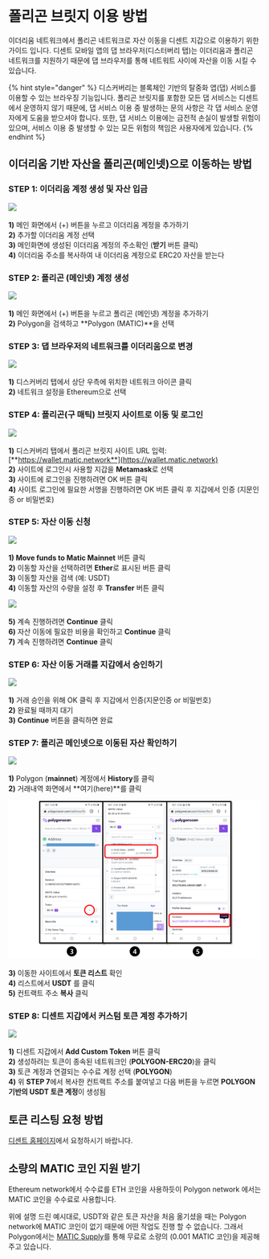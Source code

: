 # 폴리곤 브릿지 이용 방법

이더리움 네트워크에서 폴리곤 네트워크로 자산 이동을 디센트 지갑으로 이용하기 위한 가이드 입니다. 디센트 모바일 앱의 댑 브라우저\(디스터버리 탭\)는 이더리움과 폴리곤 네트워크를 지원하기 때문에 댑 브라우저를 통해 네트워트 사이에 자산을 이동 시킬 수 있습니다.

{% hint style="danger" %}
디스커버리는 블록체인 기반의 탈중화 앱\(댑\) 서비스를 이용할 수 있는 브라우징 기능입니다. 폴리곤 브릿지를 포함한 모든 댑 서비스는 디센트에서 운영하지 않기 때문에, 댑 서비스 이용 중 발생하는 문의 사항은 각 댑 서비스 운영자에게 도움을 받으셔야 합니다. 또한, 댑 서비스 이용에는 금전적 손실이 발생할 위험이 있으며, 서비스 이용 중 발생할 수 있는 모든 위험의 책임은 사용자에게 있습니다.
{% endhint %}

## 이더리움 기반 자산을 폴리곤\(메인넷\)으로 이동하는 방법

### **STEP 1: 이더리움 계정 생성 및 자산 입금**

![](https://cdn-images-1.medium.com/max/800/1*AUiRmcjxmJ4QKBI1kTpYhQ.png)

**1\)** 메인 화면에서 \(+\) 버튼을 누르고 이더리움 계정을 추가하기  
**2\)** 추가할 이더리움 계정 선택  
**3\)** 메인화면에 생성된 이더리움 계정의 주소확인 \(**받기** 버튼 클릭\)  
**4\)** 이더리움 주소를 복사하여 내 이더리움 계정으로 ERC20 자산을 받는다

### **STEP 2: 폴리곤 \(메인넷\) 계정 생성**

![](https://cdn-images-1.medium.com/max/800/1*-1Ez3UNIVfeYvK4AgDKh0w.png)

**1\)** 메인 화면에서 \(+\) 버튼을 누르고 폴리곤 \(메인넷\) 계정을 추가하기  
**2\)** Polygon을 검색하고 **Polygon \(MATIC\)**을 선택

### **STEP 3: 댑 브라우저의 네트워크를 이더리움으로 변경**

![](https://cdn-images-1.medium.com/max/800/1*cD1yk3fmrXKaOp7r4XQ3dw.png)

**1\)** 디스커버리 탭에서 상단 우측에 위치한 네트워크 아이콘 클릭  
**2\)** 네트워크 설정을 Ethereum으로 선택

### **STEP 4: 폴리곤\(구 매틱\) 브릿지 사이트로 이동 및 로그인**

![](https://cdn-images-1.medium.com/max/800/1*T0JpqGlDeqNxfL_r_rAGqw.png)

**1\)** 디스커버리 탭에서 폴리곤 브릿지 사이트 URL 입력: [**https://wallet.matic.network**](https://wallet.matic.network)  
**2\)** 사이트에 로그인시 사용할 지갑을 **Metamask**로 선택  
**3\)** 사이트에 로그인을 진행하려면 OK 버튼 클릭  
**4\)** 사이트 로그인에 필요한 서명을 진행하려면 OK 버튼 클릭 후 지갑에서 인증 \(지문인증 or 비밀번호\)

### **STEP 5: 자산 이동 신청**

![](https://cdn-images-1.medium.com/max/800/1*o10z7b5ICdKEI_r6IS-9UQ.png)

**1\) Move funds to Matic Mainnet** 버튼 클릭  
**2\)** 이동할 자산을 선택하려면 **Ether**로 표시된 버튼 클릭  
**3\)** 이동할 자산을 검색 \(예: USDT\)  
**4\)** 이동할 자산의 수량을 설정 후 **Transfer** 버튼 클릭

![](https://cdn-images-1.medium.com/max/800/1*hFh0wQRfLaXyNLafW3cTQA.png)

**5\)** 계속 진행하려면 **Continue** 클릭  
**6\)** 자산 이동에 필요한 비용을 확인하고 **Continue** 클릭  
**7\)** 계속 진행하려면 **Continue** 클릭

### **STEP 6: 자산 이동 거래를 지갑에서 승인하기**

![](https://cdn-images-1.medium.com/max/800/1*ZWuqQDVaEi9XXxIAALZUGg.png)

**1\)** 거래 승인을 위해 OK 클릭 후 지갑에서 인증\(지문인증 or 비밀번호\)   
**2\)** 완료될 때까지 대기  
**3\)** **Continue** 버튼을 클릭하면 완료

### **STEP 7: 폴리곤 메인넷으로 이동된 자산 확인하기**

![](https://cdn-images-1.medium.com/max/800/1*sws4B57WEWzKepYRKxeODA.png)

**1\)** Polygon \(**mainnet**\) 계정에서 **History**를 클릭  
**2\)** 거래내역 화면에서 **여기\(here\)**를 클릭

![](../.gitbook/assets/image%20%28241%29.png)

**3\)** 이동한 사이트에서 **토큰 리스트** 확인  
**4\)** 리스트에서 **USDT** 를 클릭  
**5\)** 컨트랙트 주소 **복사** 클릭

### **STEP 8: 디센트 지갑에서 커스텀 토큰 계정 추가하기**

![](https://cdn-images-1.medium.com/max/800/1*OAA0kyCz71QlFhDG_OHYaw.png)

**1\)** 디센트 지갑에서 **Add Custom Token** 버튼 클릭  
**2\)** 생성하려는 토큰이 종속된 네트워크인 \(**POLYGON-ERC20**\)을 클릭  
**3\)** 토큰 계정과 연결되는 수수료 계정 선택 \(**POLYGON**\)   
**4\)** 위 **STEP 7**에서 복사한 컨트랙트 주소를 붙여넣고 다음 버튼을 누르면 **POLYGON기반의 USDT 토큰 계정**이 생성됨

## **토큰 리스팅 요청 방법** 

[디센트 홈페이지](https://dcentwallet.com/)에서 요청하시기 바랍니다.

## **소량의 MATIC 코인 지원 받기**

Ethereum network에서 수수료를 ETH 코인을 사용하듯이 Polygon network 에서는 MATIC 코인을 수수료로 사용합니다.

위에 설명 드린 예시대로, USDT와 같은 토큰 자산을 처음 옮기셨을 때는 Polygon network에 MATIC 코인이 없기 때문에 어떤 작업도 진행 할 수 없습니다. 그래서 Polygon에서는 [MATIC Supply](https://matic.supply/)를 통해 무료로 소량의 \(0.001 MATIC 코인\)을 제공해주고 있습니다. 

